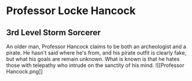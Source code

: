 # Professor Locke Hancock
## 3rd Level Storm Sorcerer
An older man, Professor Hancock claims to be both an archeologist and a pirate. He hasn't said where he's from, and his pirate outfit is clearly fake, but what his goals are remain unknown. What is known is that he hates those with telepathy who intrude on the sanctity of his mind.
![[Professor Hancock.png]]